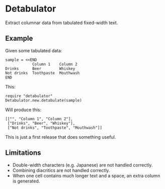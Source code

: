 Detabulator
===========

Extract columnar data from tabulated fixed-width text.

Example
-------

Given some tabulated data:

    sample = <<END
                Column 1    Column 2
    Drinks      Beer        Whiskey
    Not drinks  Toothpaste  Mouthwash
    END

This:

    require "detabulator"
    Detabulator.new.detabulate(sample)

Will produce this:

    [["", "Column 1", "Column 2"],
     ["Drinks", "Beer", "Whiskey"],
     ["Not drinks", "Toothpaste", "Mouthwash"]] 

This is just a first release that does something useful.

Limitations
-----------

* Double-width characters (e.g. Japanese) are not handled correctly.
* Combining diacritics are not handled correctly.
* When one cell contains much longer text and a space, an extra column is generated.
